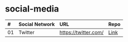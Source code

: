 # social-media

| #   | Social Network  | URL  | Repo  |
|:--- |:-------- |:-------- |:-------- |
| 01 | Twitter | https://twitter.com/ | [Link](https://github.com/) |
